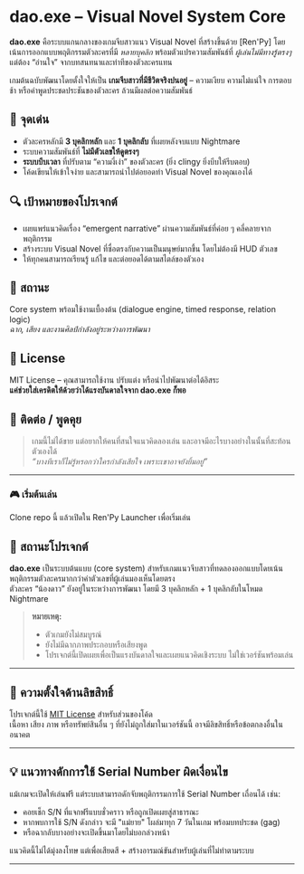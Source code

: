 # dao.exe – Visual Novel System Core

**dao.exe** คือระบบแกนกลางของเกมจีบสาวแนว Visual Novel ที่สร้างขึ้นด้วย [Ren'Py] โดยเน้นการออกแบบพฤติกรรมตัวละครที่มี *หลายบุคลิก* พร้อมตัวแปรความสัมพันธ์ที่ *ผู้เล่นไม่มีทางรู้ตรงๆ* แต่ต้อง “อ่านใจ” จากบทสนทนาและท่าทีของตัวละครแทน

เกมต้นฉบับพัฒนาโดยตั้งใจให้เป็น **เกมจีบสาวที่มีชีวิตจริงปนอยู่** – ความเงียบ ความไม่แน่ใจ การตอบช้า หรือคำพูดประชดประชันของตัวละคร ล้วนมีผลต่อความสัมพันธ์

## 🎯 จุดเด่น
- ตัวละครหลักมี **3 บุคลิกหลัก** และ **1 บุคลิกลับ** ที่เผยหลังจบแบบ Nightmare
- ระบบความสัมพันธ์ที่ **ไม่มีตัวเลขให้ดูตรงๆ**
- **ระบบบีบเวลา** ที่ปรับตาม “ความงี่เง่า” ของตัวละคร (ยิ่ง clingy ยิ่งบีบให้รีบตอบ)
- โค้ดเขียนให้เข้าใจง่าย และสามารถนำไปต่อยอดทำ Visual Novel ของคุณเองได้

## 🔍 เป้าหมายของโปรเจกต์
- เผยแพร่แนวคิดเรื่อง “emergent narrative” ผ่านความสัมพันธ์ที่ค่อย ๆ คลี่คลายจากพฤติกรรม
- สร้างระบบ Visual Novel ที่ซื่อตรงกับความเป็นมนุษย์มากขึ้น โดยไม่ต้องมี HUD ตัวเลข
- ให้ทุกคนสามารถเรียนรู้ แก้ไข และต่อยอดได้ตามสไตล์ของตัวเอง

## 🚧 สถานะ
Core system พร้อมใช้งานเบื้องต้น (dialogue engine, timed response, relation logic)  
*ฉาก, เสียง และงานศิลป์กำลังอยู่ระหว่างการพัฒนา*

## 📜 License
MIT License – คุณสามารถใช้งาน ปรับแต่ง หรือนำไปพัฒนาต่อได้อิสระ  
**แค่ช่วยใส่เครดิตให้ด้วยว่าได้แรงบันดาลใจจาก dao.exe ก็พอ**

## 💬 ติดต่อ / พูดคุย
> เกมนี้ไม่ได้ขาย แต่อยากให้คนที่สนใจแนวคิดลองเล่น และอาจมีอะไรบางอย่างในนั้นที่สะท้อนตัวเองได้  
> *“บางทีเราก็ไม่รู้หรอกว่าใครกำลังเสียใจ เพราะเขาอาจยังยิ้มอยู่”*

---

### 🎮 เริ่มต้นเล่น
Clone repo นี้ แล้วเปิดใน Ren'Py Launcher เพื่อเริ่มเล่น


## 🔧 สถานะโปรเจกต์

**dao.exe** เป็นระบบต้นแบบ (core system) สำหรับเกมแนวจีบสาวที่ทดลองออกแบบโดยเน้นพฤติกรรมตัวละครมากกว่าค่าตัวเลขที่ผู้เล่นมองเห็นโดยตรง  
ตัวละคร “น้องดาว” ยังอยู่ในระหว่างการพัฒนา โดยมี 3 บุคลิกหลัก + 1 บุคลิกลับในโหมด Nightmare

> **หมายเหตุ:**  
> - ตัวเกมยังไม่สมบูรณ์  
> - ยังไม่มีฉากภาพประกอบหรือเสียงพูด  
> - โปรเจกต์นี้เปิดเผยเพื่อเป็นแรงบันดาลใจและเผยแนวคิดเชิงระบบ ไม่ใช่เวอร์ชันพร้อมเล่น

---

## 🔐 ความตั้งใจด้านลิขสิทธิ์

โปรเจกต์นี้ใช้ [MIT License](LICENSE) สำหรับส่วนของโค้ด  
เนื้อหา เสียง ภาพ หรือทรัพย์สินอื่น ๆ ที่ยังไม่ถูกใส่มาในเวอร์ชันนี้ อาจมีลิขสิทธิ์หรือข้อตกลงอื่นในอนาคต

---

## 💡 แนวทางดักการใช้ Serial Number ผิดเงื่อนไข

แม้เกมจะเปิดให้เล่นฟรี แต่ระบบสามารถดักจับพฤติกรรมการใช้ Serial Number เถื่อนได้ เช่น:
- คอยเช็ก S/N ที่แจกฟรีแบบชั่วคราว หรือถูกเปิดเผยสู่สาธารณะ
- หากพบการใช้ S/N ดังกล่าว จะมี "แม่ยาย" โผล่มาทุก 7 วันในเกม พร้อมบทประชด (gag)
- หรือฉากลับบางอย่างจะเปิดขึ้นมาโดยไม่บอกล่วงหน้า

แนวคิดนี้ไม่ได้มุ่งลงโทษ แต่เพื่อเสียดสี + สร้างอารมณ์ขันสำหรับผู้เล่นที่ไม่ทำตามระบบ

---
